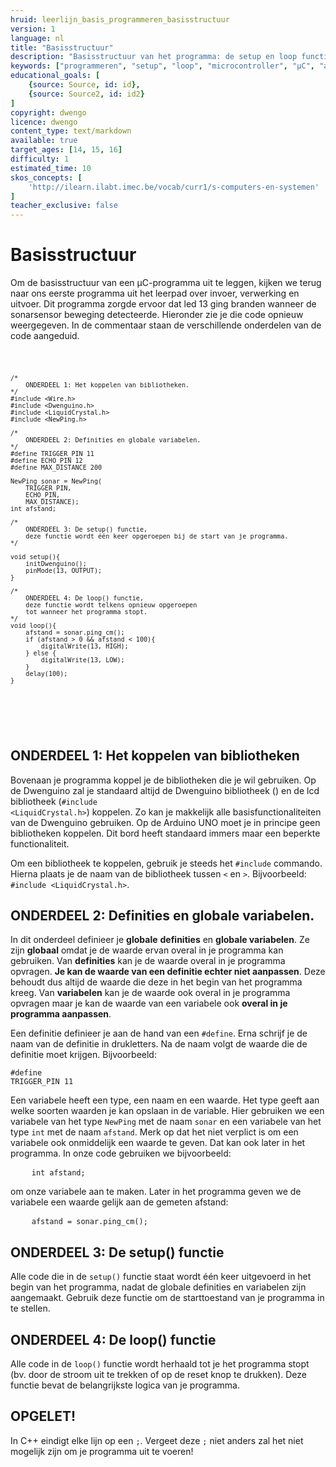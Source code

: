 ```yaml
---
hruid: leerlijn_basis_programmeren_basisstructuur
version: 1
language: nl
title: "Basisstructuur"
description: "Basisstructuur van het programma: de setup en loop functies."
keywords: ["programmeren", "setup", "loop", "microcontroller", "µC", "arduino", "dwenguino"]
educational_goals: [
    {source: Source, id: id}, 
    {source: Source2, id: id2}
]
copyright: dwengo
licence: dwengo
content_type: text/markdown
available: true
target_ages: [14, 15, 16]
difficulty: 1
estimated_time: 10
skos_concepts: [
    'http://ilearn.ilabt.imec.be/vocab/curr1/s-computers-en-systemen'
]
teacher_exclusive: false
---
```


# Basisstructuur

Om de basisstructuur van een µC-programma uit te leggen, kijken we terug naar ons eerste programma uit het leerpad over invoer, verwerking en uitvoer. Dit programma zorgde ervoor dat led 13 ging branden wanneer de sonarsensor beweging detecteerde. Hieronder zie je die code opnieuw weergegeven. In de commentaar staan de verschillende onderdelen van de code aangeduid.


<div class="dwengo-content dwengo-code-simulator">
<pre>
<code class="language-cpp">

    /*
        ONDERDEEL 1: Het koppelen van bibliotheken.
    */
    #include <Wire.h>
    #include <Dwenguino.h>
    #include <LiquidCrystal.h>
    #include <NewPing.h>

    /*
        ONDERDEEL 2: Definities en globale variabelen.
    */
    #define TRIGGER_PIN 11
    #define ECHO_PIN 12
    #define MAX_DISTANCE 200

    NewPing sonar = NewPing(
        TRIGGER_PIN,
        ECHO_PIN,
        MAX_DISTANCE);
    int afstand;

    /*
        ONDERDEEL 3: De setup() functie,
        deze functie wordt één keer opgeroepen bij de start van je programma.
    */

    void setup(){
        initDwenguino();
        pinMode(13, OUTPUT);
    }

    /*
        ONDERDEEL 4: De loop() functie,
        deze functie wordt telkens opnieuw opgeroepen
        tot wanneer het programma stopt.
    */
    void loop(){
        afstand = sonar.ping_cm();
        if (afstand > 0 && afstand < 100){
            digitalWrite(13, HIGH);
        } else {
            digitalWrite(13, LOW);
        }
        delay(100);
    }
</code>
</pre>
</div><br>


## ONDERDEEL 1: Het koppelen van bibliotheken

<script type="text/plain" class="language-cpp">
#include <Dwenguino.h>
</script>
 
Bovenaan je programma koppel je de bibliotheken die je wil gebruiken. Op de Dwenguino zal je standaard altijd de Dwenguino bibliotheek (<code class="language-cpp"><!--#include <Dwenguino.h>--></code>) en de lcd bibliotheek (<code class="language-cpp">#include &lt;LiquidCrystal.h&gt;</code>) koppelen. Zo kan je makkelijk alle basisfunctionaliteiten van de Dwenguino gebruiken. Op de Arduino UNO moet je in principe geen bibliotheken koppelen. Dit bord heeft standaard immers maar een beperkte functionaliteit. 

Om een bibliotheek te koppelen, gebruik je steeds het <code class="language-cpp">#include</code> commando. Hierna plaats je de naam van de bibliotheek tussen <code class="language-cpp">&lt;</code> en <code class="language-cpp">&gt;</code>. Bijvoorbeeld: <code class="language-cpp">#include &lt;LiquidCrystal.h&gt;</code>.


## ONDERDEEL 2: Definities en globale variabelen.

In dit onderdeel definieer je **globale** **definities** en **globale variabelen**. Ze zijn **globaal** omdat je de waarde ervan overal in je programma kan gebruiken. Van **definities** kan je de waarde overal in je programma opvragen. **Je kan de waarde van een definitie echter niet aanpassen**. Deze behoudt dus altijd de waarde die deze in het begin van het programma kreeg. Van **variabelen** kan je de waarde ook overal in je programma opvragen maar je kan de waarde van een variabele ook **overal in je programma aanpassen**.

Een definitie definieer je aan de hand van een <code class="language-cpp">#define</code>. Erna schrijf je de naam van de definitie in drukletters. Na de naam volgt de waarde die de definitie moet krijgen. Bijvoorbeeld: <pre><code class="language-cpp">#define TRIGGER_PIN 11</code></pre>

Een variabele heeft een type, een naam en een waarde. Het type geeft aan welke soorten waarden je kan opslaan in de variable. Hier gebruiken we een variabele van het type <code class="language-cpp">NewPing</code> met de naam <code class="language-cpp">sonar</code> en een variabele van het type <code class="language-cpp">int</code> met de naam <code class="language-cpp">afstand</code>. Merk op dat het niet verplict is om een variabele ook onmiddelijk een waarde te geven. Dat kan ook later in het programma. In onze code gebruiken we bijvoorbeeld:

<pre>
    <code class="language-cpp">int afstand;</code>
</pre>

om onze variabele aan te maken. Later in het programma geven we de variabele een waarde gelijk aan de gemeten afstand:

<pre>
    <code class="language-cpp">afstand = sonar.ping_cm();</code>
</pre>

## ONDERDEEL 3: De setup() functie

Alle code die in de <code class="language-cpp">setup()</code> functie staat wordt één keer uitgevoerd in het begin van het programma, nadat de globale definities en variabelen zijn aangemaakt. Gebruik deze functie om de starttoestand van je programma in te stellen.

## ONDERDEEL 4: De loop() functie

Alle code in de <code class="language-cpp">loop()</code> functie wordt herhaald tot je het programma stopt (bv. door de stroom uit te trekken of op de reset knop te drukken). Deze functie bevat de belangrijkste logica van je programma.

<div class="dwengo-content important">
<h2 class="title">OPGELET!</h2>
<div class="content">
In C++ eindigt elke lijn op een <code class="language-cpp">;</code>. Vergeet deze <code class="language-cpp">;</code> niet anders zal het niet mogelijk zijn om je programma uit te voeren!
</div>
</div>